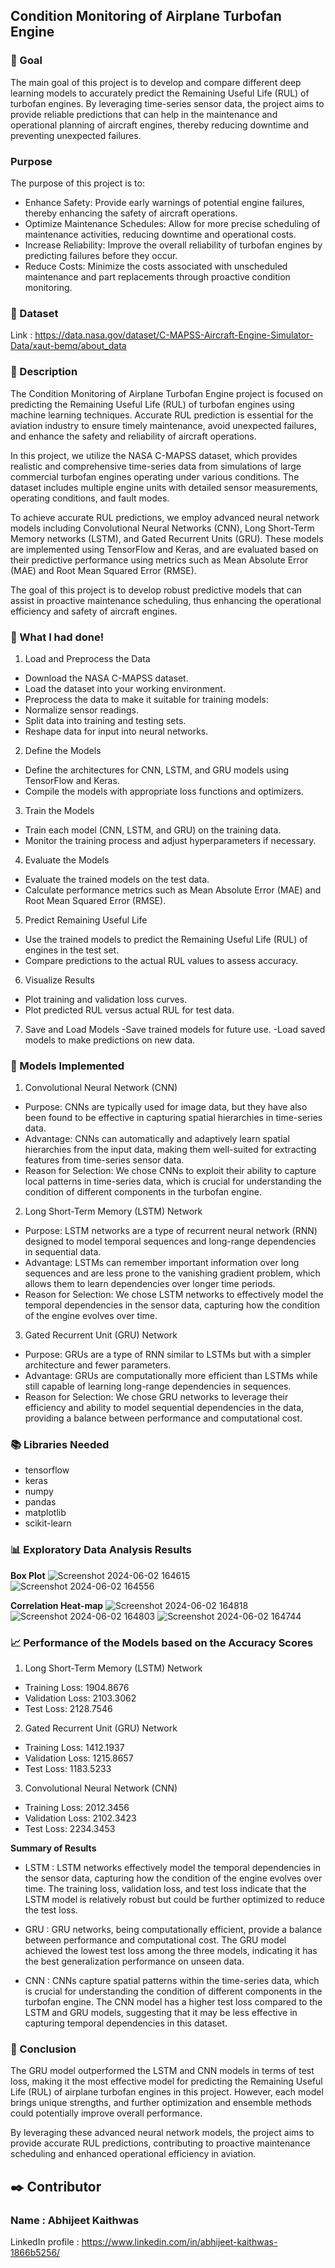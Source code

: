 ## **Condition Monitoring of Airplane Turbofan Engine**

### 🎯 Goal
The main goal of this project is to develop and compare different deep learning models to accurately predict the Remaining Useful Life (RUL) of turbofan engines. By leveraging time-series sensor data, the project aims to provide reliable predictions that can help in the maintenance and operational planning of aircraft engines, thereby reducing downtime and preventing unexpected failures.

### Purpose
The purpose of this project is to:

- Enhance Safety: Provide early warnings of potential engine failures, thereby enhancing the safety of aircraft operations.
- Optimize Maintenance Schedules: Allow for more precise scheduling of maintenance activities, reducing downtime and operational costs.
- Increase Reliability: Improve the overall reliability of turbofan engines by predicting failures before they occur.
- Reduce Costs: Minimize the costs associated with unscheduled maintenance and part replacements through proactive condition monitoring.

### 🧵 Dataset
Link : https://data.nasa.gov/dataset/C-MAPSS-Aircraft-Engine-Simulator-Data/xaut-bemq/about_data

### 🧾 Description
The Condition Monitoring of Airplane Turbofan Engine project is focused on predicting the Remaining Useful Life (RUL) of turbofan engines using machine learning techniques. Accurate RUL prediction is essential for the aviation industry to ensure timely maintenance, avoid unexpected failures, and enhance the safety and reliability of aircraft operations.

In this project, we utilize the NASA C-MAPSS dataset, which provides realistic and comprehensive time-series data from simulations of large commercial turbofan engines operating under various conditions. The dataset includes multiple engine units with detailed sensor measurements, operating conditions, and fault modes.

To achieve accurate RUL predictions, we employ advanced neural network models including Convolutional Neural Networks (CNN), Long Short-Term Memory networks (LSTM), and Gated Recurrent Units (GRU). These models are implemented using TensorFlow and Keras, and are evaluated based on their predictive performance using metrics such as Mean Absolute Error (MAE) and Root Mean Squared Error (RMSE).

The goal of this project is to develop robust predictive models that can assist in proactive maintenance scheduling, thus enhancing the operational efficiency and safety of aircraft engines.

### 🧮 What I had done!
1. Load and Preprocess the Data
- Download the NASA C-MAPSS dataset.
- Load the dataset into your working environment.
- Preprocess the data to make it suitable for training models:
- Normalize sensor readings.
- Split data into training and testing sets.
- Reshape data for input into neural networks.

2. Define the Models
- Define the architectures for CNN, LSTM, and GRU models using TensorFlow and Keras.
- Compile the models with appropriate loss functions and optimizers.

3. Train the Models
- Train each model (CNN, LSTM, and GRU) on the training data.
- Monitor the training process and adjust hyperparameters if necessary.

4. Evaluate the Models
- Evaluate the trained models on the test data.
- Calculate performance metrics such as Mean Absolute Error (MAE) and Root Mean Squared Error (RMSE).

5. Predict Remaining Useful Life
- Use the trained models to predict the Remaining Useful Life (RUL) of engines in the test set.
- Compare predictions to the actual RUL values to assess accuracy.

6. Visualize Results
- Plot training and validation loss curves.
- Plot predicted RUL versus actual RUL for test data.

7. Save and Load Models
-Save trained models for future use.
-Load saved models to make predictions on new data.

### 🚀 Models Implemented
1. Convolutional Neural Network (CNN)
- Purpose: CNNs are typically used for image data, but they have also been found to be effective in capturing spatial hierarchies in time-series data.
- Advantage: CNNs can automatically and adaptively learn spatial hierarchies from the input data, making them well-suited for extracting features from time-series sensor data.
- Reason for Selection: We chose CNNs to exploit their ability to capture local patterns in time-series data, which is crucial for understanding the condition of different components in the turbofan engine.

2. Long Short-Term Memory (LSTM) Network
- Purpose: LSTM networks are a type of recurrent neural network (RNN) designed to model temporal sequences and long-range dependencies in sequential data.
- Advantage: LSTMs can remember important information over long sequences and are less prone to the vanishing gradient problem, which allows them to learn dependencies over longer time periods.
- Reason for Selection: We chose LSTM networks to effectively model the temporal dependencies in the sensor data, capturing how the condition of the engine evolves over time.

3. Gated Recurrent Unit (GRU) Network
- Purpose: GRUs are a type of RNN similar to LSTMs but with a simpler architecture and fewer parameters.
- Advantage: GRUs are computationally more efficient than LSTMs while still capable of learning long-range dependencies in sequences.
- Reason for Selection: We chose GRU networks to leverage their efficiency and ability to model sequential dependencies in the data, providing a balance between performance and computational cost.

### 📚 Libraries Needed
- tensorflow
- keras
- numpy
- pandas
- matplotlib
- scikit-learn

### 📊 Exploratory Data Analysis Results

**Box Plot**
![Screenshot 2024-06-02 164615](https://github.com/jeet-Abhi123/Road-Safety-Data-Analysis-Power-BI-/assets/143840497/01ca6492-1d71-4a57-9bf8-f276e3854c98)
![Screenshot 2024-06-02 164556](https://github.com/jeet-Abhi123/Road-Safety-Data-Analysis-Power-BI-/assets/143840497/0472d44d-4a50-4721-8446-b9bb4b990c8d)

**Correlation Heat-map**
![Screenshot 2024-06-02 164818](https://github.com/jeet-Abhi123/Road-Safety-Data-Analysis-Power-BI-/assets/143840497/5dc87a22-6137-4f04-a7a9-7a7e3320577d)
![Screenshot 2024-06-02 164803](https://github.com/jeet-Abhi123/Road-Safety-Data-Analysis-Power-BI-/assets/143840497/3ebe59c1-aba9-4a9e-9a23-dde92f08b076)
![Screenshot 2024-06-02 164744](https://github.com/jeet-Abhi123/Road-Safety-Data-Analysis-Power-BI-/assets/143840497/a9c5e290-b20c-48ab-8e33-3e8cb48a5e4b)


### 📈 Performance of the Models based on the Accuracy Scores

1. Long Short-Term Memory (LSTM) Network
- Training Loss: 1904.8676
- Validation Loss: 2103.3062
- Test Loss: 2128.7546

2. Gated Recurrent Unit (GRU) Network
- Training Loss: 1412.1937
- Validation Loss: 1215.8657
- Test Loss: 1183.5233

3. Convolutional Neural Network (CNN)
- Training Loss: 2012.3456
- Validation Loss: 2102.3423
- Test Loss: 2234.3453

**Summary of Results**
- LSTM : LSTM networks effectively model the temporal dependencies in the sensor data, capturing how the condition of the engine evolves over time.
The training loss, validation loss, and test loss indicate that the LSTM model is relatively robust but could be further optimized to reduce the test loss.

- GRU : GRU networks, being computationally efficient, provide a balance between performance and computational cost.
The GRU model achieved the lowest test loss among the three models, indicating it has the best generalization performance on unseen data.

- CNN : CNNs capture spatial patterns within the time-series data, which is crucial for understanding the condition of different components in the turbofan engine. The CNN model has a higher test loss compared to the LSTM and GRU models, suggesting that it may be less effective in capturing temporal dependencies in this dataset.

### 📢 Conclusion
The GRU model outperformed the LSTM and CNN models in terms of test loss, making it the most effective model for predicting the Remaining Useful Life (RUL) of airplane turbofan engines in this project. However, each model brings unique strengths, and further optimization and ensemble methods could potentially improve overall performance.

By leveraging these advanced neural network models, the project aims to provide accurate RUL predictions, contributing to proactive maintenance scheduling and enhanced operational efficiency in aviation.

## ✒️ Contributor

### Name : Abhijeet Kaithwas
LinkedIn profile : https://www.linkedin.com/in/abhijeet-kaithwas-1866b5256/
